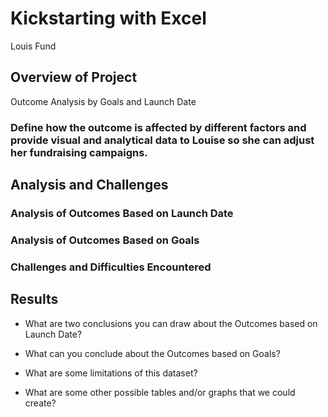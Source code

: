 # Kickstarting with Excel
Louis Fund
## Overview of Project
Outcome Analysis by Goals and Launch Date
### Define how the outcome is affected by different factors and provide visual and analytical data to Louise so she can adjust her fundraising campaigns. 

## Analysis and Challenges

### Analysis of Outcomes Based on Launch Date

### Analysis of Outcomes Based on Goals

### Challenges and Difficulties Encountered

## Results

- What are two conclusions you can draw about the Outcomes based on Launch Date?

- What can you conclude about the Outcomes based on Goals?

- What are some limitations of this dataset?

- What are some other possible tables and/or graphs that we could create?
